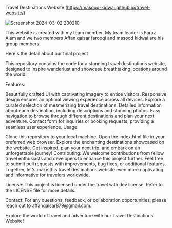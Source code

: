 Travel Destinations Website
(https://masood-kidwai.github.io/travel-website/)

![Screenshot 2024-03-02 230210](https://github.com/faraz141/final-project/assets/153891083/9a576b1e-d5cc-4fa5-9915-5adc12701bfe)



This website is created with my team member. My team leader is Faraz Alam and we two members Affan qaisar farooqi and masood kidwai are his group members.

Here's the detail about our final project

This repository contains the code for a stunning travel destinations website, designed to inspire wanderlust and showcase breathtaking locations around the world.

Features:

Beautifully crafted UI with captivating imagery to entice visitors.
Responsive design ensures an optimal viewing experience across all devices.
Explore a curated selection of mesmerizing travel destinations.
Detailed information about each destination, including descriptions and stunning photos.
Easy navigation to browse through different destinations and plan your next adventure.
Contact form for inquiries or booking requests, providing a seamless user experience.
Usage:

Clone this repository to your local machine.
Open the index.html file in your preferred web browser.
Explore the enchanting destinations showcased on the website.
Get inspired, plan your next trip, and embark on an unforgettable journey!
Contributing:
We welcome contributions from fellow travel enthusiasts and developers to enhance this project further. Feel free to submit pull requests with improvements, bug fixes, or additional features. Together, let's make this travel destinations website even more captivating and informative for travelers worldwide.

License:
This project is licensed under the travel with dev license. Refer to the LICENSE file for more details.

Contact:
For any questions, feedback, or collaboration opportunities, please reach out to affanqaisar879@gmail.com.

Explore the world of travel and adventure with our Travel Destinations Website!
